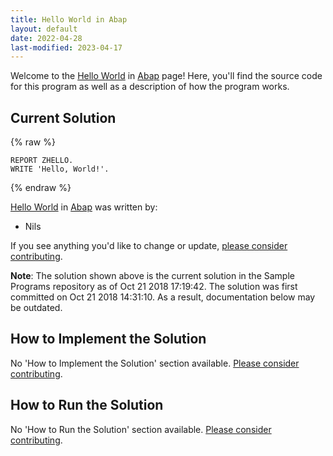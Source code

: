 ```yaml
---
title: Hello World in Abap
layout: default
date: 2022-04-28
last-modified: 2023-04-17
---
```


Welcome to the [Hello World](https://sampleprograms.io/projects/hello-world) in [Abap](https://sampleprograms.io/languages/abap) page! Here, you'll find the source code for this program as well as a description of how the program works.

## Current Solution

{% raw %}

```abap
REPORT ZHELLO.
WRITE 'Hello, World!'.
```

{% endraw %}

[Hello World](https://sampleprograms.io/projects/hello-world) in [Abap](https://sampleprograms.io/languages/abap) was written by:

- Nils

If you see anything you'd like to change or update, [please consider contributing](https://github.com/TheRenegadeCoder/sample-programs).

**Note**: The solution shown above is the current solution in the Sample Programs repository as of Oct 21 2018 17:19:42. The solution was first committed on Oct 21 2018 14:31:10. As a result, documentation below may be outdated.

## How to Implement the Solution

No 'How to Implement the Solution' section available. [Please consider contributing](https://github.com/TheRenegadeCoder/sample-programs-website).

## How to Run the Solution

No 'How to Run the Solution' section available. [Please consider contributing](https://github.com/TheRenegadeCoder/sample-programs-website).